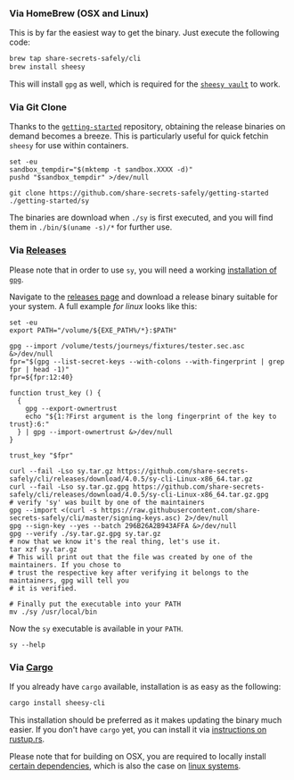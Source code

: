
### Via HomeBrew (OSX and Linux)

This is by far the easiest way to get the binary. Just execute the following code:

```bash
brew tap share-secrets-safely/cli
brew install sheesy
```

This will install `gpg` as well, which is required for the [`sheesy vault`][syvault] to work.

[syvault]: vault/about.html

### Via Git Clone

Thanks to the [`getting-started`][getting-started] repository, obtaining the release binaries on demand becomes a breeze.
This is particularly useful for quick fetchin `sheesy` for use within containers.

```bash,prepare=sandboxed,hide
set -eu
sandbox_tempdir="$(mktemp -t sandbox.XXXX -d)"
pushd "$sandbox_tempdir" >/dev/null
```

```bash,use=sandboxed,exec=1
git clone https://github.com/share-secrets-safely/getting-started
./getting-started/sy
```

The binaries are download when `./sy` is first executed, and you will find them in `./bin/$(uname -s)/*`
for further use.

[getting-started]: https://github.com/share-secrets-safely/getting-started

### Via [Releases][releases]

Please note that in order to use `sy`, you will need a working [installation of `gpg`][gpg].

Navigate to the [releases page][releases] and download a release binary suitable
for your system. A full example *for linux* looks like this:

```bash,prepare=sy-in-path,hide
set -eu
export PATH="/volume/${EXE_PATH%/*}:$PATH"
```

```bash,exec,hide
gpg --import /volume/tests/journeys/fixtures/tester.sec.asc &>/dev/null
fpr="$(gpg --list-secret-keys --with-colons --with-fingerprint | grep fpr | head -1)"
fpr=${fpr:12:40}

function trust_key () {
  {
    gpg --export-ownertrust
    echo "${1:?First argument is the long fingerprint of the key to trust}:6:"
  } | gpg --import-ownertrust &>/dev/null
}

trust_key "$fpr"
```

```bash,use=sandboxed,exec
curl --fail -Lso sy.tar.gz https://github.com/share-secrets-safely/cli/releases/download/4.0.5/sy-cli-Linux-x86_64.tar.gz
curl --fail -Lso sy.tar.gz.gpg https://github.com/share-secrets-safely/cli/releases/download/4.0.5/sy-cli-Linux-x86_64.tar.gz.gpg
# verify 'sy' was built by one of the maintainers
gpg --import <(curl -s https://raw.githubusercontent.com/share-secrets-safely/cli/master/signing-keys.asc) 2>/dev/null
gpg --sign-key --yes --batch 296B26A2B943AFFA &>/dev/null
gpg --verify ./sy.tar.gz.gpg sy.tar.gz
# now that we know it's the real thing, let's use it.
tar xzf sy.tar.gz
# This will print out that the file was created by one of the maintainers. If you chose to
# trust the respective key after verifying it belongs to the maintainers, gpg will tell you
# it is verified.

# Finally put the executable into your PATH
mv ./sy /usr/local/bin
```

Now the `sy` executable is available in your `PATH`.

```bash,use=sy-in-path,exec
sy --help
```

[gpg]: https://www.gnupg.org/download/index.html#binary

### Via [Cargo][rustup]

If you already have `cargo` available, installation is as easy as the following:

```bash
cargo install sheesy-cli
```

This installation should be preferred as it makes updating the binary much easier.
If you don't have `cargo` yet, you can install it via [instructions on rustup.rs][rustup].

Please note that for building on OSX, you are required to locally install [certain dependencies][dep-osx],
which is also the case on [linux systems][dep-debian].

[dep-osx]: https://github.com/share-secrets-safely/cli/blob/ffafeacb744bdbe7af5a6317ecb65ee9aae13311/.travis.yml#L30
[dep-debian]: https://github.com/share-secrets-safely/cli/blob/ffafeacb744bdbe7af5a6317ecb65ee9aae13311/.travis.yml#L22
[releases]: https://github.com/share-secrets-safely/cli/releases
[rustup]: http://rustup.rs
